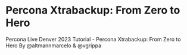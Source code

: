 # Percona Xtrabackup: From Zero to Hero
Percona Live Denver 2023 Tutorial - Percona Xtrabackup: From Zero to Hero
By @altmannmarcelo & @vgrippa
